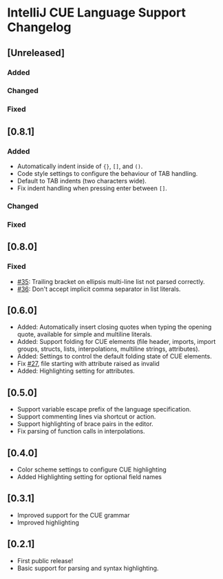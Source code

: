 <!-- Keep a Changelog guide -> https://keepachangelog.com -->

# IntelliJ CUE Language Support Changelog

## [Unreleased]
### Added

### Changed

### Fixed
## [0.8.1]

### Added

- Automatically indent inside of `{}`, `[]`, and `()`.
- Code style settings to configure the behaviour of TAB handling.
- Default to TAB indents (two characters wide).
- Fix indent handling when pressing enter between `[]`.

### Changed

### Fixed

## [0.8.0]

### Fixed

- [#35](https://github.com/nexantic/intellij-cue/issues/35): Trailing bracket on ellipsis multi-line list not parsed correctly.
- [#36](https://github.com/nexantic/intellij-cue/issues/36): Don't accept implicit comma separator in list literals.

## [0.6.0]

- Added: Automatically insert closing quotes when typing the opening quote, available for simple and multiline literals.
- Added: Support folding for CUE elements (file header, imports, import groups, structs, lists, interpolations, multiline strings,
  attributes).
- Added: Settings to control the default folding state of CUE elements.
- Fix [#27](https://github.com/nexantic/intellij-cue/issues/27), file starting with attribute raised as invalid
- Added: Highlighting setting for attributes.

## [0.5.0]

- Support variable escape prefix of the language specification.
- Support commenting lines via shortcut or action.
- Support highlighting of brace pairs in the editor.
- Fix parsing of function calls in interpolations.

## [0.4.0]

- Color scheme settings to configure CUE highlighting
- Added Highlighting setting for optional field names

## [0.3.1]

- Improved support for the CUE grammar
- Improved highlighting

## [0.2.1]

- First public release!
- Basic support for parsing and syntax highlighting.
